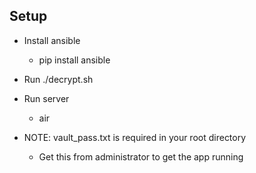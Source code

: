 ## Setup

- Install ansible
  - pip install ansible
- Run ./decrypt.sh
- Run server
  -  air

- NOTE: vault_pass.txt is required in your root directory
  - Get this from administrator to get the app running
